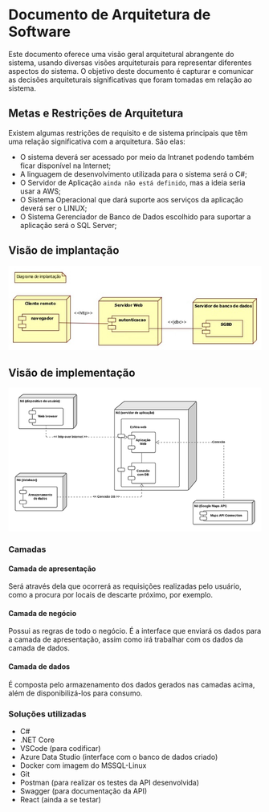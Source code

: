 # Documento de Arquitetura de Software #

Este documento oferece uma visão geral arquitetural abrangente do sistema, usando diversas visões arquiteturais para representar diferentes aspectos do sistema. 
O objetivo deste documento é capturar e comunicar as decisões arquiteturais significativas que foram tomadas em relação ao sistema. 

## Metas e Restrições de Arquitetura ##

Existem algumas restrições de requisito e de sistema principais que têm uma relação significativa com a arquitetura. São elas:

- O sistema deverá ser acessado por meio da Intranet podendo também ficar disponível na Internet;
- A linguagem de desenvolvimento utilizada para o sistema será o C#;
- O Servidor de Aplicação `ainda não está definido`, mas a ideia seria usar a AWS;
- O Sistema Operacional que dará suporte aos serviços da aplicação deverá ser o LINUX;
- O Sistema Gerenciador de Banco de Dados escolhido para suportar a aplicação será o SQL Server;

## Visão de implantação ##

![Diagrama de implantação](img/diagrama_implantacao.png)

## Visão de implementação ##

![Diagrama de implementação](img/diagrama_implementacao.png)

### Camadas ###

#### Camada de apresentação 
Será através dela que ocorrerá as requisições realizadas pelo usuário, como a procura por locais de descarte próximo, por exemplo.

#### Camada de negócio 
Possui as regras de todo o negócio. É a interface que enviará os dados para a camada de apresentação, assim como irá trabalhar com os dados da camada de dados.

#### Camada de dados
É composta pelo armazenamento dos dados gerados nas camadas acima, além de disponibilizá-los para consumo.

### Soluções utilizadas ###

- C#
- .NET Core
- VSCode (para codificar)
- Azure Data Studio (interface com o banco de dados criado)
- Docker com imagem do MSSQL-Linux
- Git 
- Postman (para realizar os testes da API desenvolvida)
- Swagger (para documentação da API)
- React (ainda a se testar)